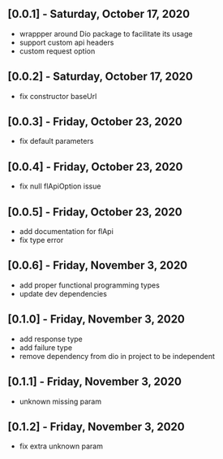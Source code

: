 ## [0.0.1] - Saturday, October 17, 2020

* wrappper around Dio package to facilitate its usage
* support custom api headers
* custom request option


## [0.0.2] - Saturday, October 17, 2020

* fix constructor baseUrl

## [0.0.3] - Friday, October 23, 2020

* fix default parameters

## [0.0.4] - Friday, October 23, 2020

* fix null flApiOption issue

## [0.0.5] - Friday, October 23, 2020

* add documentation for flApi
* fix type error

## [0.0.6] - Friday, November 3, 2020

* add proper functional programming types
* update dev dependencies

## [0.1.0] - Friday, November 3, 2020

* add response type
* add failure type
* remove dependency from dio in project to be independent

## [0.1.1] - Friday, November 3, 2020

* unknown missing param

## [0.1.2] - Friday, November 3, 2020

* fix extra unknown param
